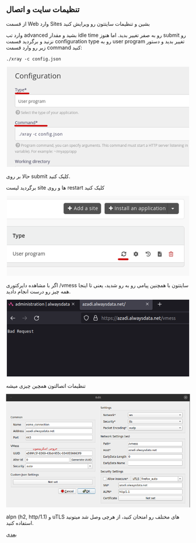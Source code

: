 ﻿## تنظیمات سایت و اتصال
از قسمت Web وارد Sites بشین و تنظیمات سایتتون رو ویرایش کنید


وارد تب advanced بشید و مقدار idle time رو به صفر تغییر بدید. اما هنوز submit رو نزنید و برگردید قسمت configuration
type رو به user program تغییر بدید و دستور زیر رو وارد قسمت command کنید:

<div dir="ltr">

    ./xray -c config.json

</div>

<div align=center>
<img width="500" src="./pics/11.png"/>
</div>


حالا بر روی submit کلیک کنید.


برگردید لیست site ها و روی restart کلیک کنید

<div align=center>
<img width="500" src="./pics/12.png"/>
</div>

اگر با مشاهده دایرکتوری /vmess سایتتون با همچنین پیامی رو به رو شدید، یعنی تا اینجا همه چیز رو درست انجام دادید.

<div align=center>
<img width="500" src="./pics/13.png"/>
</div>

تنظیمات اتصالتون همچین چیزی میشه

<div align=center>
<img width="700" src="./pics/14.png"/>
</div>

alpn (h2, http/1.1) و uTLS های مختلف رو امتحان کنید، از هرچی وصل شد میتونید استفاده کنید.

[بعدی](cloudflare)

